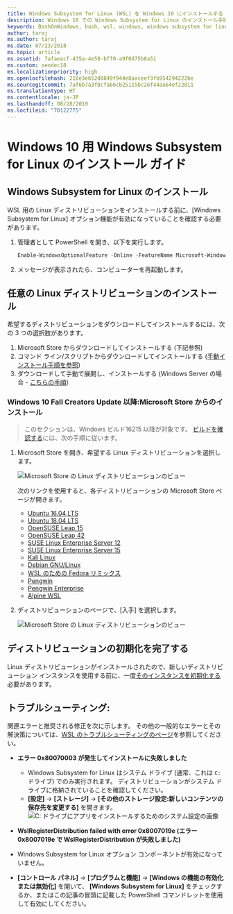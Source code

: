 ```yaml
---
title: Windows Subsystem for Linux (WSL) を Windows 10 にインストールする
description: Windows 10 での Windows Subsystem for Linux のインストール手順。
keywords: BashOnWindows, bash, wsl, windows, windows subsystem for linux, windowssubsystem, ubuntu, debian, suse, windows 10, インストール
author: taraj
ms.author: taraj
ms.date: 07/23/2018
ms.topic: article
ms.assetid: 7afaeacf-435a-4e58-bff0-a9f0d75b8a51
ms.custom: seodec18
ms.localizationpriority: high
ms.openlocfilehash: 218e3e652d0849f944e8aaceef3fb954294222be
ms.sourcegitcommit: 7af6b7a3f8cfa66cb25115bc26f44aa64ef22811
ms.translationtype: HT
ms.contentlocale: ja-JP
ms.lasthandoff: 08/28/2019
ms.locfileid: "70122775"
---
```

# <a name="windows-subsystem-for-linux-installation-guide-for-windows-10"></a>Windows 10 用 Windows Subsystem for Linux のインストール ガイド

## <a name="install-the-windows-subsystem-for-linux"></a>Windows Subsystem for Linux のインストール

WSL 用の Linux ディストリビューションをインストールする前に、[Windows Subsystem for Linux] オプション機能が有効になっていることを確認する必要があります。

1. 管理者として PowerShell を開き、以下を実行します。
    ```powershell
    Enable-WindowsOptionalFeature -Online -FeatureName Microsoft-Windows-Subsystem-Linux
    ```

2. メッセージが表示されたら、コンピューターを再起動します。

## <a name="install-your-linux-distribution-of-choice"></a>任意の Linux ディストリビューションのインストール
希望するディストリビューションをダウンロードしてインストールするには、次の 3 つの選択肢があります。
1. Microsoft Store からダウンロードしてインストールする (下記参照)
1. コマンド ライン/スクリプトからダウンロードしてインストールする ([手動インストール手順を参照](install-manual.md))
1. ダウンロードして手動で展開し、インストールする (Windows Server の場合 - [こちらの手順](install-on-server.md))

### <a name="windows-10-fall-creators-update-and-later-install-from-the-microsoft-store"></a>Windows 10 Fall Creators Update 以降:Microsoft Store からのインストール

> このセクションは、Windows ビルド16215 以降が対象です。  [ビルドを確認する](troubleshooting.md#check-your-build-number)には、次の手順に従います。 

1. Microsoft Store を開き、希望する Linux ディストリビューションを選択します。

    ![Microsoft Store の Linux ディストリビューションのビュー](media/store.png)

    次のリンクを使用すると、各ディストリビューションの Microsoft Store ページが開きます。

    * [Ubuntu 16.04 LTS](https://www.microsoft.com/store/apps/9pjn388hp8c9)
    * [Ubuntu 18.04 LTS](https://www.microsoft.com/store/apps/9N9TNGVNDL3Q)
    * [OpenSUSE Leap 15](https://www.microsoft.com/store/apps/9n1tb6fpvj8c)
    * [OpenSUSE Leap 42](https://www.microsoft.com/store/apps/9njvjts82tjx)
    * [SUSE Linux Enterprise Server 12](https://www.microsoft.com/store/apps/9p32mwbh6cns)
    * [SUSE Linux Enterprise Server 15](https://www.microsoft.com/store/apps/9pmw35d7fnlx)
    * [Kali Linux](https://www.microsoft.com/store/apps/9PKR34TNCV07)
    * [Debian GNU/Linux](https://www.microsoft.com/store/apps/9MSVKQC78PK6)
    * [WSL のための Fedora リミックス](https://www.microsoft.com/store/apps/9n6gdm4k2hnc)
    * [Pengwin](https://www.microsoft.com/store/apps/9NV1GV1PXZ6P)
    * [Pengwin Enterprise](https://www.microsoft.com/store/apps/9N8LP0X93VCP)
    * [Alpine WSL](https://www.microsoft.com/store/apps/9p804crf0395)

1. ディストリビューションのページで、[入手] を選択します。

    ![Microsoft Store の Linux ディストリビューションのビュー](media/UbuntuStore.png)

## <a name="complete-initialization-of-your-distro"></a>ディストリビューションの初期化を完了する
Linux ディストリビューションがインストールされたので、新しいディストリビューション インスタンスを使用する前に、一度[そのインスタンスを初期化する](initialize-distro.md)必要があります。

## <a name="troubleshooting"></a>トラブルシューティング: 

関連エラーと推奨される修正を次に示します。 その他の一般的なエラーとその解決策については、[WSL のトラブルシューティングのページ](troubleshooting.md)を参照してください。

* **エラー 0x80070003 が発生してインストールに失敗しました**
    * Windows Subsystem for Linux はシステム ドライブ (通常、これは `C:` ドライブ) でのみ実行されます。 ディストリビューションがシステム ドライブに格納されていることを確認してください。  
    * **[設定]** -> **[ストレージ]** -> **[その他のストレージ設定:新しいコンテンツの保存先を変更する]** 
    を開きます。![C: ドライブにアプリをインストールするためのシステム設定の画像](media/AppStorage.png)
    
    
 * **WslRegisterDistribution failed with error 0x8007019e (エラー0x8007019e で WslRegisterDistribution が失敗しました)**   
  * Windows Subsystem for Linux オプション コンポーネントが有効になっていません。 
   * **[コントロール パネル]**  ->  **[プログラムと機能]**  ->  **[Windows の機能の有効化または無効化]** を開いて、 **[Windows Subsystem for Linux]** をチェックするか、またはこの記事の冒頭に記載した PowerShell コマンドレットを使用して有効にしてください。
